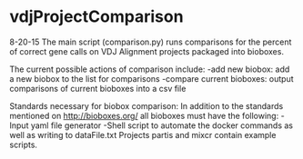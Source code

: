 # vdjProjectComparison
8-20-15
The main script (comparison.py) runs comparisons for the percent of correct gene calls on VDJ Alignment projects packaged into bioboxes. 

The current possible actions of comparison include:
-add new biobox: add a new biobox to the list for comparisons 
-compare current bioboxes: output comparisons of current bioboxes into a csv file

Standards necessary for biobox comparison:
In addition to the standards mentioned on http://bioboxes.org/ all bioboxes must have the following:
-Input yaml file generator 
-Shell script to automate the docker commands as well as writing to dataFile.txt
Projects partis and mixcr contain example scripts. 
